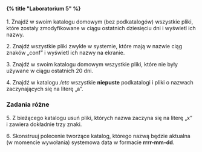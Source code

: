 #### {% title "Laboratorium 5" %}

1\. Znajdź w swoim katalogu domowym (bez podkatalogów) wszystkie
pliki, które zostały zmodyfikowane w&nbsp;ciągu ostatnich dziesięciu
dni i&nbsp;wyświetl ich nazwy.

2\. Znajdź wszystkie pliki zwykłe w systemie, które mają w nazwie ciąg
znaków &bdquo;conf&rdquo; i&nbsp;wyświetl ich nazwy na ekranie.

3\. Znajdź w swoim katalogu domowym wszystkie pliki, które nie były
używane w&nbsp;ciągu ostatnich 20 dni.

4\. Znajdź w katalogu */etc* wszystkie **niepuste** podkatalogi
i&nbsp;pliki o&nbsp;nazwach zaczynających się na literę
&bdquo;a&rdquo;.

### Zadania różne

5\. Z bieżącego katalogu usuń pliki, których nazwa zaczyna się na
literę &bdquo;x&rdquo; i&nbsp;zawiera dokładnie trzy znaki.

6\. Skonstruuj polecenie tworzące katalog, którego nazwą będzie
aktualna (w&nbsp;momencie wywołania) systemowa data w&nbsp;formacie
**rrrr-mm-dd**.
